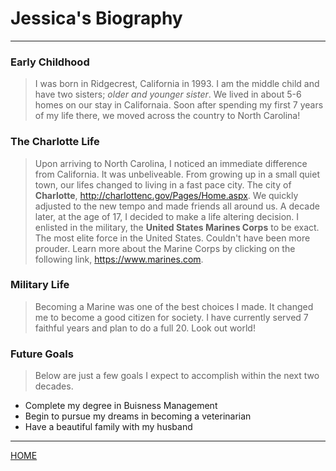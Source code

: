 # Jessica's Biography
---

### Early Childhood

> I was born in Ridgecrest, California in 1993. I am the middle child and have two sisters; *older and younger sister*. We lived in about 5-6 homes on our stay in Californaia. Soon after spending my first 7 years of my life there, we moved across the country to North Carolina!


### The Charlotte Life

> Upon arriving to North Carolina, I noticed an immediate difference from California. It was unbeliveable. From growing up in a small quiet town, our lifes changed to living in a fast pace city. The city of **Charlotte**, <http://charlottenc.gov/Pages/Home.aspx>. We quickly adjusted to the new tempo and made friends all around us. 
> A decade later, at the age of 17, I decided to make a life altering decision. I enlisted in the military, the **United States Marines Corps** to be exact. The most elite force in the United States. Couldn't have been more prouder. Learn more about the Marine Corps by clicking on the following link, <https://www.marines.com>.


### Military Life

> Becoming a Marine was one of the best choices I made. It changed me to become a good citizen for society. I have currently served 7 faithful years and plan to do a full 20. Look out world! 


### Future Goals

> Below are just a few goals I expect to accomplish within the next two decades.

+ Complete my degree in Buisness Management
+ Begin to pursue my dreams in becoming a veterinarian
+ Have a beautiful family with my husband

---

[HOME](https://jlveliz3.github.io/index.md "Takes you back to my homepage")
